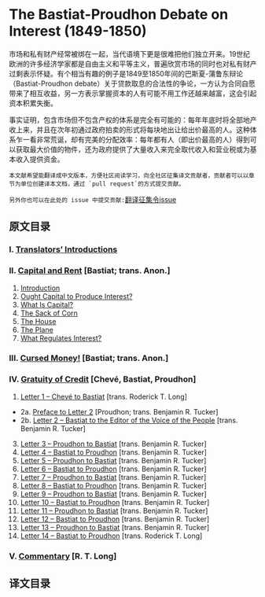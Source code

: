 # The Bastiat-Proudhon Debate on Interest (1849-1850)

市场和私有财产经常被绑在一起，当代语境下更是很难把他们独立开来。19世纪欧洲的许多经济学家都是自由主义和平等主义，普遍欣赏市场的同时也对私有财产过剩表示怀疑。有个相当有趣的例子是1849至1850年间的巴斯夏-蒲鲁东辩论（Bastiat-Proudhon debate）关于贷款取息的合法性的争论，一方认为合同自愿带来了相互收益，另一方表示掌握资本的人有可能不用工作还越来越富，这会引起资本积累失衡。

事实证明，包含市场但不包含产权的体系是完全有可能的：每年年底时将全部地产收上来，并且在次年初通过政府拍卖的形式将每块地出让给出价最高的人。这种体系乍一看非常荒诞，却有完美的分配效率：每年都有人（即出价最高的人）得到可以获取最大价值的物件，还为政府提供了大量收入来完全取代收入和营业税或为基本收入提供资金。

``本文献希望能翻译成中文版本，方便社区阅读学习，向全社区征集译文贡献者，贡献者可以以章节为单位创建译本文档，通过 `pull request`的方式提交贡献。 ``

``另外你也可以在此处的 issue 中提交贡献:``[翻译征集令issue](https://github.com/hlcfans/Bastiat-Proudhon_Debate_on_Interest/issues/1)

## 原文目录

### I. [Translators’ Introductions](http://praxeology.net/FB-PJP-DOI-Intro.htm)

### II. [Capital and Rent](http://praxeology.net/FB-PJP-DOI-II-1.htm) [Bastiat; trans. Anon.]

1.  [Introduction](http://praxeology.net/FB-PJP-DOI-II-1.htm)
2.  [Ought Capital to Produce Interest?](http://praxeology.net/FB-PJP-DOI-II-2.htm)
3.  [What Is Capital?](http://praxeology.net/FB-PJP-DOI-II-3.htm)
4.  [The Sack of Corn](http://praxeology.net/FB-PJP-DOI-II-4.htm)
5.  [The House](http://praxeology.net/FB-PJP-DOI-II-5.htm)
6.  [The Plane](http://praxeology.net/FB-PJP-DOI-II-6.htm)
7.  [What Regulates Interest?](http://praxeology.net/FB-PJP-DOI-II-7.htm)

### III. [Cursed Money!](http://praxeology.net/FB-PJP-DOI-III.htm) [Bastiat; trans. Anon.]

### IV. [Gratuity of Credit](http://praxeology.net/FB-PJP-DOI-IV-1.htm) [Chevé, Bastiat, Proudhon]
1.  [Letter 1 – Chevé to Bastiat](http://praxeology.net/FB-PJP-DOI-IV-1.htm) [trans. Roderick T. Long]
  - 2a. [Preface to Letter 2](http://praxeology.net/FB-PJP-DOI-IV-2a.htm) [Proudhon; trans. Benjamin R. Tucker]
  - 2b. [Letter 2 – Bastiat to the Editor of the Voice of the People](http://praxeology.net/FB-PJP-DOI-IV-2b.htm) [trans. Benjamin R. Tucker]
3.  [Letter 3 – Proudhon to Bastiat](http://praxeology.net/FB-PJP-DOI-IV-3.htm) [trans. Benjamin R. Tucker]
4.  [Letter 4 – Bastiat to Proudhon](http://praxeology.net/FB-PJP-DOI-IV-4.htm) [trans. Benjamin R. Tucker]
5.  [Letter 5 – Proudhon to Bastiat](http://praxeology.net/FB-PJP-DOI-IV-5.htm) [trans. Benjamin R. Tucker]
6.  [Letter 6 – Bastiat to Proudhon](http://praxeology.net/FB-PJP-DOI-IV-6.htm) [trans. Benjamin R. Tucker]
7.  [Letter 7 – Proudhon to Bastiat](http://praxeology.net/FB-PJP-DOI-IV-7.htm) [trans. Benjamin R. Tucker]
8.  [Letter 8 – Bastiat to Proudhon](http://praxeology.net/FB-PJP-DOI-IV-8.htm) [trans. Benjamin R. Tucker]
9.  [Letter 9 – Proudhon to Bastiat](http://praxeology.net/FB-PJP-DOI-IV-9.htm) [trans. Benjamin R. Tucker]
10.  [Letter 10 – Bastiat to Proudhon](http://praxeology.net/FB-PJP-DOI-IV-10.htm) [trans. Benjamin R. Tucker]
11.  [Letter 11 – Proudhon to Bastiat](http://praxeology.net/FB-PJP-DOI-IV-11.htm) [trans. Benjamin R. Tucker]
12.  [Letter 12 – Bastiat to Proudhon](http://praxeology.net/FB-PJP-DOI-IV-12.htm) [trans. Benjamin R. Tucker]
13.  [Letter 13 – Proudhon to Bastiat](http://praxeology.net/FB-PJP-DOI-IV-13.htm) [trans. Benjamin R. Tucker]
14.  [Letter 14 – Bastiat to Proudhon](http://praxeology.net/FB-PJP-DOI-IV-14.htm) [trans. Roderick T. Long]

### V. [Commentary](http://praxeology.net/FB-PJP-DOI-Appx.htm) [R. T. Long] 

## 译文目录

